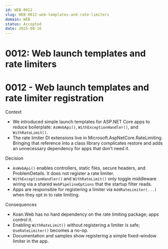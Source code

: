 ```yaml
---
id: WEB-0012
slug: WEB-0012-web-templates-and-rate-limiters
domain: WEB
status: Accepted
date: 2025-08-16
---
```


# 0012: Web launch templates and rate limiters

# 0012 - Web launch templates and rate limiter registration

Context

- We introduced simple launch templates for ASP.NET Core apps to reduce boilerplate: `AsWebApi()`, `WithExceptionHandler()`, and `WithRateLimit()`.
- The rate limiter DI extensions live in Microsoft.AspNetCore.RateLimiting. Bringing that reference into a class library complicates restore and adds an unnecessary dependency for apps that don’t need it.

Decision

- `AsWebApi()` enables controllers, static files, secure headers, and ProblemDetails. It does not register a rate limiter.
- `WithExceptionHandler()` and `WithRateLimit()` only toggle middleware wiring via a shared `WebPipelineOptions` that the startup filter reads.
- Apps are responsible for registering a limiter via `AddRateLimiter(...)` when they opt in to rate limiting.

Consequences

- Koan.Web has no hard dependency on the rate limiting package; apps control it.
- Enabling `WithRateLimit()` without registering a limiter is safe; `UseRateLimiter()` becomes a no-op.
- Documentation and samples show registering a simple fixed-window limiter in the app.
